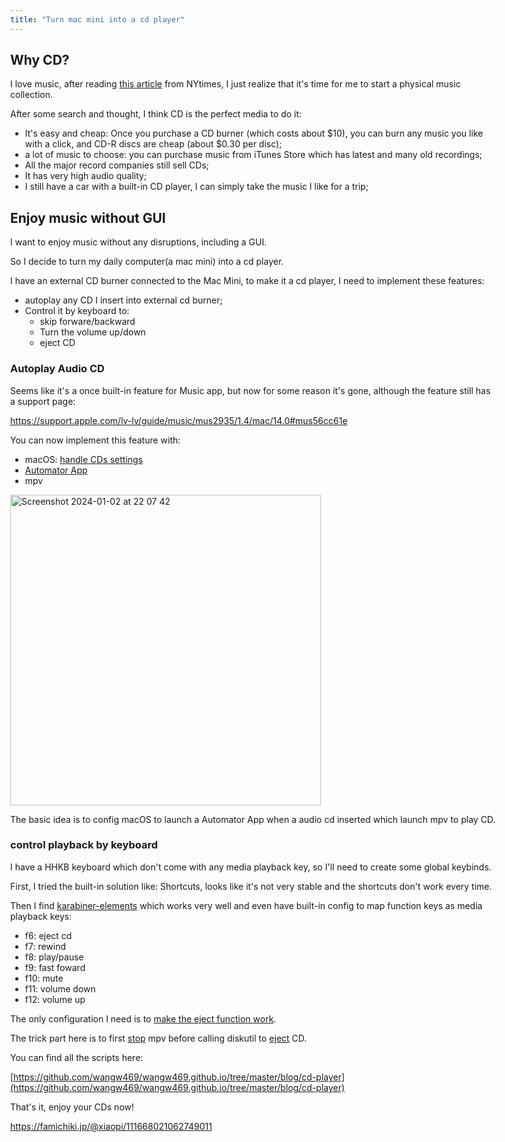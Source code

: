 ```yaml
---
title: "Turn mac mini into a cd player"
---
```

<style>
body { max-width: 800px; margin: 40px; }
</style>

<meta name="viewport" content="width=device-width, initial-scale=1">

## Why CD?

I love music, after reading [this article](https://www.nytimes.com/2023/09/19/magazine/music-not-streaming.html) from NYtimes, I just realize that it's time for me to start a physical music collection.

After some search and thought, I think CD is the perfect media to do it:

* It's easy and cheap: Once you purchase a CD burner (which costs about $10), you can burn any music you like with a click, and CD-R discs are cheap (about $0.30 per disc);
* a lot of music to choose: you can purchase music from iTunes Store which has latest and many old recordings;
* All the major record companies still sell CDs;
* It has very high audio quality;
* I still have a car with a built-in CD player, I can simply take the music I like for a trip;

## Enjoy music without GUI

I want to enjoy music without any disruptions, including a GUI.

So I decide to turn my daily computer(a mac mini) into a cd player.

I have an external CD burner connected to the Mac Mini, to make it a cd player, I need to implement these features:

* autoplay any CD I insert into external cd burner;
* Control it by keyboard to:
  * skip forware/backward
  * Turn the volume up/down
  * eject CD

### Autoplay Audio CD

Seems like it's a once built-in feature for Music app, but now for some reason it's gone, although the feature still has a support page:

[https://support.apple.com/lv-lv/guide/music/mus2935/1.4/mac/14.0#mus56cc61e
](https://support.apple.com/lv-lv/guide/music/mus2935/1.4/mac/14.0#mus56cc61e
)

You can now implement this feature with:

* macOS: [handle CDs settings](https://support.apple.com/lv-lv/guide/mac-help/mchlp1354/mac)
* [Automator App](https://github.com/wangw469/wangw469.github.io/tree/master/blog/cd-player/auto_play_using_mpv.app/Contents)
* mpv
  
<img width="497" alt="Screenshot 2024-01-02 at 22 07 42" src="https://github.com/wangw469/wangw469.github.io/assets/3417025/49298049-8968-4735-a03d-79a7a836efbe">

The basic idea is to config macOS to launch a Automator App when a audio cd inserted which launch mpv to play CD.

### control playback by keyboard

I have a HHKB keyboard which don't come with any media playback key, so I'll need to create some global keybinds.

First, I tried the built-in solution like: Shortcuts, looks like it's not very stable and the shortcuts don't work every time.

Then I find [karabiner-elements](https://karabiner-elements.pqrs.org/) which works very well and even have built-in config to map function keys as media playback keys:

* f6: eject cd
* f7: rewind
* f8: play/pause
* f9: fast foward
* f10: mute
* f11: volume down
* f12: volume up

The only configuration I need is to [make the eject function work](https://github.com/wangw469/wangw469.github.io/blob/master/blog/cd-player/eject-config.json). 

The trick part here is to first [stop](https://github.com/wangw469/wangw469.github.io/blob/master/blog/cd-player/stop.sh) mpv before calling diskutil to [eject](https://github.com/wangw469/wangw469.github.io/blob/master/blog/cd-player/eject.sh) CD.

You can find all the scripts here:

[https://github.com/wangw469/wangw469.github.io/tree/master/blog/cd-player](https://github.com/wangw469/wangw469.github.io/tree/master/blog/cd-player)

That's it, enjoy your CDs now!

[https://famichiki.jp/@xiaopi/111668021062749011
](https://famichiki.jp/@xiaopi/111668021062749011
)

